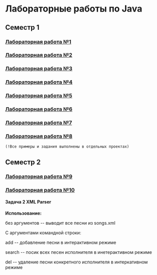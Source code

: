 # Лабораторные работы по Java

## Семестр 1
### [Лабораторная работа №1](https://github.com/AMaslyakov/LabsJava/tree/main/src/lr1)
### [Лабораторная работа №2](https://github.com/AMaslyakov/LabsJava/tree/main/src/lr2)
### [Лабораторная работа №3](https://github.com/AMaslyakov/LabsJava/tree/main/src/lr3)
### [Лабораторная работа №4](https://github.com/AMaslyakov/LabsJava/tree/main/src/lr4)
### [Лабораторная работа №5](https://github.com/AMaslyakov/LabsJava/tree/main/src/lr5)
### [Лабораторная работа №6](https://github.com/AMaslyakov/LabsJava/tree/main/src/lr6)
### [Лабораторная работа №7](https://github.com/AMaslyakov/LabsJava/tree/main/src/lr7)
### [Лабораторная работа №8](https://github.com/AMaslyakov/LabsJava/tree/main/src/lr8)
    (!Все примеры и задания выполнены в отдельных проектах)

## Семестр 2
### [Лабораторная работа №9](https://github.com/AMaslyakov/LabsJava/tree/main/src/lr9)
### [Лабораторная работа №10](https://github.com/AMaslyakov/LabsJava/tree/main/src/lr10)
#### Задача 2  XML Parser

**Использование:**

без аргументов -- выводит все песни из songs.xml

С аргументами командной строки:

add -- добавление песни в интерактивном режиме

search -- посик всех песен исполнителя в инетерактивном режиме

del -- удаление песни конкретного исполнителя в интеркативном режиме 
